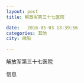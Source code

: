 ```yaml
--- 
layout: post 
title: 解放军第三十七医院

date:   2016-05-03 13:39:56 
categories: 其他  
city: 绵阳
  
--- 
```

   
解放军第三十七医院

信息

